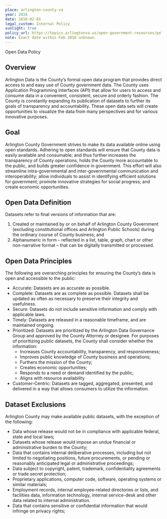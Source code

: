 ```yaml
---
place: arlington-county-va
year: 2016
date: 2016-02-01
legal_custom: Internal Policy
sunlight: true
policy_url: https://topics.arlingtonva.us/open-government-resources/policy/
note: Exact date within Feb 2016 unknown.
---
```


<p>Open Data Policy</p>
<h2>Overview</h2>
<p>Arlington Data is the County’s formal open data program that provides direct access to and easy use of County government data.  The County uses Application Programming Interfaces (API) that allow for users to access and consume data in a convenient, consistent, secure and orderly fashion. The County is constantly expanding its publication of datasets to further its goals of transparency and accountability.  These open data sets will create opportunities to visualize the data from many perspectives and for various innovative purposes.</p>
<h2>Goal</h2>
<p>Arlington County Government strives to make its data available online using open standards. Adhering to open standards will ensure that County data is easily available and consumable; and thus further increases the transparency of County operations, holds the County more accountable to the public, and builds greater confidence in government. This effort will also streamline intra-governmental and inter-governmental communication and interoperability; allow individuals to assist in identifying efficient solutions for government; promote innovative strategies for social progress; and create economic opportunities.</p>
<h2>Open Data Definition</h2>
<p>Datasets refer to final versions of information that are:</p>
<ol>
<li>Created or maintained by or on behalf of Arlington County Government (excluding constitutional offices and Arlington Public Schools) during the ordinary course of County business; and</li>
<li>Alphanumeric in form &#8211; reflected in a list, table, graph, chart or other non-narrative format &#8211; that can be digitally transmitted or processed.</li>
</ol>
<h2>Open Data Principles</h2>
<p>The following are overarching principles for ensuring the County’s data is open and accessible to the public:</p>
<ul>
<li>Accurate: Datasets are as accurate as possible.</li>
<li>Complete: Datasets are as complete as possible.  Datasets shall be updated as often as necessary to preserve their integrity and usefulness.</li>
<li>Secure: Datasets do not include sensitive information and comply with applicable laws.</li>
<li>Timely: Datasets are released in a reasonable timeframe, and are maintained ongoing.</li>
<li>Prioritized: Datasets are prioritized by the Arlington Data Governance Group and approved by the County Attorney or designee. For purposes of prioritizing public datasets, the County shall consider whether the information:
<ul>
<li>Increases County accountability, transparency, and responsiveness;</li>
<li>Improves public knowledge of County business and operations;</li>
<li>Furthers the mission of the County;</li>
<li>Creates economic opportunities;</li>
<li>Responds to a need or demand identified by the public;</li>
<li>Aligns with resource availability</li>
</ul>
</li>
<li>Customer-Centric: Datasets are tagged, aggregated, presented, and delivered in a way that allows consumers to utilize the information.</li>
</ul>
<h2>Dataset Exclusions</h2>
<p>Arlington County may make available public datasets, with the exception of the following:</p>
<ul>
<li>Data whose release would not be in compliance with applicable federal, state and local laws;</li>
<li>Datasets whose release would impose an undue financial or administrative burden to the County;</li>
<li>Data that contains internal deliberative processes, including but not limited to negotiating positions, future procurements, or pending or reasonably anticipated legal or administrative proceedings;</li>
<li>Data subject to copyright, patent, trademark, confidentiality agreements or trade secret protection;</li>
<li>Proprietary applications, computer code, software, operating systems or similar materials;</li>
<li>Employment records, internal employee-related directories or lists, and facilities data, information technology, internal service-desk and other data related to internal administration.</li>
<li>Data that contains sensitive or confidential information that would infringe on privacy rights;</li>
</ul>
